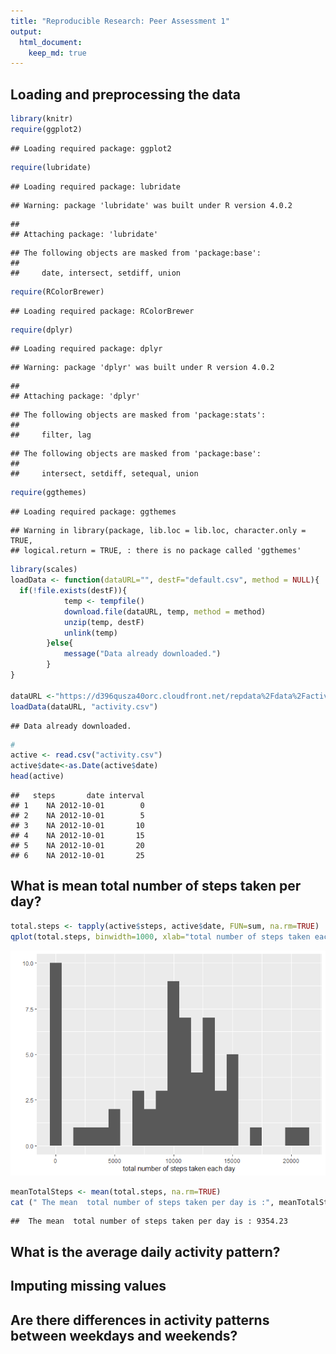 ```yaml
---
title: "Reproducible Research: Peer Assessment 1"
output: 
  html_document:
    keep_md: true
---
```



## Loading and preprocessing the data


```r
library(knitr)
require(ggplot2)
```

```
## Loading required package: ggplot2
```

```r
require(lubridate)
```

```
## Loading required package: lubridate
```

```
## Warning: package 'lubridate' was built under R version 4.0.2
```

```
## 
## Attaching package: 'lubridate'
```

```
## The following objects are masked from 'package:base':
## 
##     date, intersect, setdiff, union
```

```r
require(RColorBrewer)
```

```
## Loading required package: RColorBrewer
```

```r
require(dplyr)
```

```
## Loading required package: dplyr
```

```
## Warning: package 'dplyr' was built under R version 4.0.2
```

```
## 
## Attaching package: 'dplyr'
```

```
## The following objects are masked from 'package:stats':
## 
##     filter, lag
```

```
## The following objects are masked from 'package:base':
## 
##     intersect, setdiff, setequal, union
```

```r
require(ggthemes)
```

```
## Loading required package: ggthemes
```

```
## Warning in library(package, lib.loc = lib.loc, character.only = TRUE,
## logical.return = TRUE, : there is no package called 'ggthemes'
```

```r
library(scales)
loadData <- function(dataURL="", destF="default.csv", method = NULL){
  if(!file.exists(destF)){
            temp <- tempfile()
            download.file(dataURL, temp, method = method)
            unzip(temp, destF)
            unlink(temp)
        }else{
            message("Data already downloaded.")
        }
}

dataURL <-"https://d396qusza40orc.cloudfront.net/repdata%2Fdata%2Factivity.zip"
loadData(dataURL, "activity.csv")
```

```
## Data already downloaded.
```

```r
#
active <- read.csv("activity.csv")
active$date<-as.Date(active$date)
head(active)
```

```
##   steps       date interval
## 1    NA 2012-10-01        0
## 2    NA 2012-10-01        5
## 3    NA 2012-10-01       10
## 4    NA 2012-10-01       15
## 5    NA 2012-10-01       20
## 6    NA 2012-10-01       25
```


## What is mean total number of steps taken per day?

```r
total.steps <- tapply(active$steps, active$date, FUN=sum, na.rm=TRUE)
qplot(total.steps, binwidth=1000, xlab="total number of steps taken each day")
```

![](PA1_template_files/figure-html/unnamed-chunk-2-1.png)<!-- -->

```r
meanTotalSteps <- mean(total.steps, na.rm=TRUE)
cat (" The mean  total number of steps taken per day is :", meanTotalSteps  )
```

```
##  The mean  total number of steps taken per day is : 9354.23
```




## What is the average daily activity pattern?



## Imputing missing values



## Are there differences in activity patterns between weekdays and weekends?
